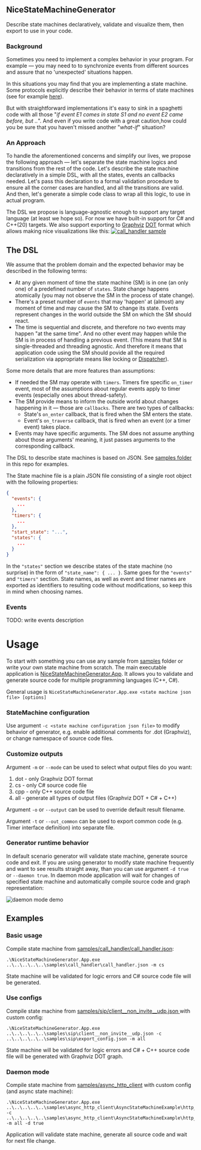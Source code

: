 ## NiceStateMachineGenerator

Describe state machines declaratively, validate and visualize them, then export to use in your code.


### Background

Sometimes you need to implement a complex behavior in your program.
For example — you may need to to synchronize events from different sources and assure that no 'unexpected' situations happen.

In this situations you may find that you are implementing a state machine.
Some protocols explicitly describe their behavior in terms of state machines (see for example [here](https://datatracker.ietf.org/doc/html/rfc3261#section-17.1.4)).

But with straightforward implementations it's easy to sink in a spaghetti code with all those "_if event E1 comes in state S1 and no event E2 came before, but .._".
And even if you write code with a great caution,how could you be sure that you haven't missed another "_what-if_" situation?

### An Approach

To handle the aforementioned concerns and simplify our lives, we propose the following approach — let's separate the state machine logics and transitions from the rest of the code.
Let's describe the state machine declaratively in a simple DSL, with all the states, events an callbacks needed.
Let's pass this declaration to a formal validation procedure to ensure all the corner cases are handled, and all the transitions are valid.
And then, let's generate a simple code class to wrap all this logic, to use in actual program.

The DSL we propose is language-agnostic enough to support any target language (at least we hope so). For now we have built-in support for C# and C++(20) targets. 
We also support exporting to [Graphviz](https://graphviz.org/) [DOT](https://graphviz.org/doc/info/lang.html) format which allows making nice visualizations like this:
[![call_handler sample](samples/call_handler/sm.json.dot.png)](https://github.com/mikhail-barg/NiceStateMachineGenerator/tree/main/samples/call_handler)

## The DSL

We assume that the problem domain and the expected behavior may be described in the following terms:
* At any given moment of time the state machine (SM) is in one (an only one) of a predefined number of `states`. State change happens atomically (you may not observe the SM in the process of state change).
* There's a preset number of `events` that may 'happen' at (almost) any moment of time and may cause the SM to change its state. Events represent changes in the world outside the SM on which the SM should react.
* The time is sequential and discrete, and therefore no two events may happen "at the same time". And no other event may happen while the SM is in process of handling a previous event. (This means that SM is single-threaded and threading agnostic. And therefore it means that application code using the SM should povide all the required serialization via appropriate means like locking or [Dispatcher](https://docs.microsoft.com/en-us/dotnet/api/system.windows.threading.dispatcher?view=windowsdesktop-6.0)).

Some more details that are more features than assumptions:
* If needed the SM may operate with `timers`. Timers fire specific `on_timer` event, most of the assumptions about regular events apply to timer events (especially ones about thread-safety).
* The SM provide means to inform the outside world about changes happening in it — those are `callbacks`. There are two types of callbacks:
  * State's `on_enter` callback, that is fired when the SM enters the state.
  * Event's `on_traverse` callback, that is fired when an event (or a timer event) takes place.
* Events may have specific arguments. The SM does not assume anything about those arguments' meaning, it just passes arguments to the corresponding callback.


The DSL to describe state machines is based on JSON. See [samples folder](https://github.com/mikhail-barg/NiceStateMachineGenerator/tree/main/samples/) in this repo for examples.

The State machine file is a plain JSON file consisting of a single root object with the following properties: 
```json
{
  "events": {
    ...
  },
  "timers": {
    ...
  },
  "start_state": "...",
  "states": {
    ...
  }
}
```

In the `"states"` section we describe states of the state machine (no surprise) in the form of `"state_name": { ... }`. Same goes for the `"events"` and `"timers"` section.
State names, as well as event and timer names are exported as identifiers to resulting code without modifications, so keep this in mind when choosing names.

### Events

TODO: write events description

# Usage

To start with something you can use any sample from [samples](https://github.com/mikhail-barg/NiceStateMachineGenerator/tree/main/samples) folder or write your own state machine from scratch. The main executable application is [NiceStateMachineGenerator.App](https://github.com/mikhail-barg/NiceStateMachineGenerator/tree/main/src/NiceStateMachineGenerator.App). It allows you to validate and generate source code for multiple programming languages (C++, C#).

General usage is `NiceStateMachineGenerator.App.exe <state machine json file> [options]`

### StateMachine configuration

Use argument `-c <state machine configuration json file>` to modify behavior of generator, e.g. enable additional comments for .dot (Graphviz), or change namespace of source code files.

### Customize outputs

Argument `-m` or `--mode` can be used to select what output files do you want:

1) dot - only Graphviz DOT format
2) cs - only C# source code file
3) cpp - only C++ source code file
4) all - generate all types of output files (Graphviz DOT + C# + C++)

Argument `-o` or `--output` can be used to override default result filename.

Argument `-t` or `--out_common` can be used to export common code (e.g. Timer interface definition) into separate file.

### Generator runtime behavior

In default scenario generator will validate state machine, generate source code and exit. If you are using generator to modify state machine frequently and want to see results straight away, than you can use argument `-d true` or `--daemon true`. In daemon mode application will wait for changes of specified state machine and automatically compile source code and graph representation:

![daemon mode demo](https://user-images.githubusercontent.com/10367317/175314236-b68bbfed-54fc-4767-82cf-630454e5f2e3.gif)

## Examples

### Basic usage

Compile state machine from [samples/call_handler/call_handler.json](https://github.com/mikhail-barg/NiceStateMachineGenerator/tree/main/samples/call_handler):

```
.\NiceStateMachineGenerator.App.exe ..\..\..\..\..\samples\call_handler\call_handler.json -m cs
```

State machine will be validated for logic errors and C# source code file will be generated.

### Use configs

Compile state machine from [samples/sip/client\_\_non_invite\_\_udp.json ](https://github.com/mikhail-barg/NiceStateMachineGenerator/tree/main/samples/sip)with custom config:

```
.\NiceStateMachineGenerator.App.exe ..\..\..\..\..\samples\sip\client__non_invite__udp.json -c ..\..\..\..\..\samples\sip\export_config.json -m all
```

State machine will be validated for logic errors and C# + C++ source code file will be generated with Graphviz DOT graph.

### Daemon mode

Compile state machine from [samples/async_http_client](https://github.com/mikhail-barg/NiceStateMachineGenerator/tree/main/samples/async_http_client/AsyncStateMachineExample/http_client_sample) with custom config (and async state machine):

```
.\NiceStateMachineGenerator.App.exe ..\..\..\..\..\samples\async_http_client\AsyncStateMachineExample\http_client_sample\http_client_sample.json -c ..\..\..\..\..\samples\async_http_client\AsyncStateMachineExample\http_client_sample\config.json -m all -d true
```

Application will validate state machine, generate all source code and wait for next file change.

